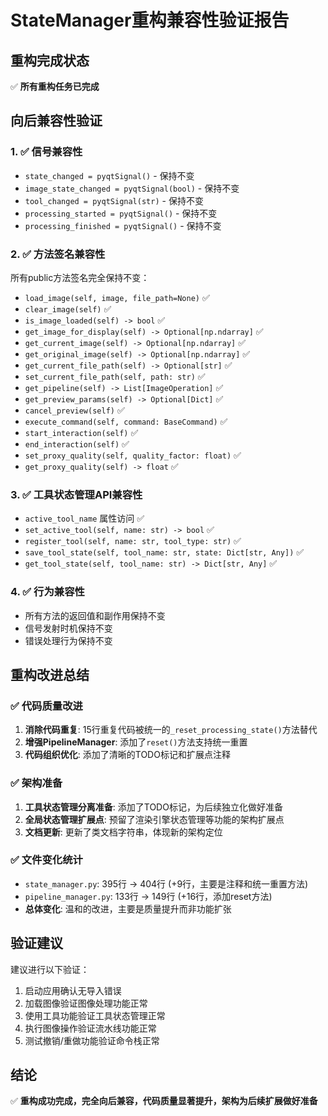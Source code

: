 # StateManager重构兼容性验证报告

## 重构完成状态

✅ **所有重构任务已完成**

## 向后兼容性验证

### 1. ✅ 信号兼容性 
- `state_changed = pyqtSignal()` - 保持不变
- `image_state_changed = pyqtSignal(bool)` - 保持不变  
- `tool_changed = pyqtSignal(str)` - 保持不变
- `processing_started = pyqtSignal()` - 保持不变
- `processing_finished = pyqtSignal()` - 保持不变

### 2. ✅ 方法签名兼容性
所有public方法签名完全保持不变：
- `load_image(self, image, file_path=None)` ✅
- `clear_image(self)` ✅  
- `is_image_loaded(self) -> bool` ✅
- `get_image_for_display(self) -> Optional[np.ndarray]` ✅
- `get_current_image(self) -> Optional[np.ndarray]` ✅
- `get_original_image(self) -> Optional[np.ndarray]` ✅
- `get_current_file_path(self) -> Optional[str]` ✅
- `set_current_file_path(self, path: str)` ✅
- `get_pipeline(self) -> List[ImageOperation]` ✅
- `get_preview_params(self) -> Optional[Dict]` ✅
- `cancel_preview(self)` ✅
- `execute_command(self, command: BaseCommand)` ✅
- `start_interaction(self)` ✅
- `end_interaction(self)` ✅
- `set_proxy_quality(self, quality_factor: float)` ✅
- `get_proxy_quality(self) -> float` ✅

### 3. ✅ 工具状态管理API兼容性
- `active_tool_name` 属性访问 ✅
- `set_active_tool(self, name: str) -> bool` ✅
- `register_tool(self, name: str, tool_type: str)` ✅
- `save_tool_state(self, tool_name: str, state: Dict[str, Any])` ✅
- `get_tool_state(self, tool_name: str) -> Dict[str, Any]` ✅

### 4. ✅ 行为兼容性
- 所有方法的返回值和副作用保持不变
- 信号发射时机保持不变
- 错误处理行为保持不变

## 重构改进总结

### ✅ 代码质量改进
1. **消除代码重复**: 15行重复代码被统一的`_reset_processing_state()`方法替代
2. **增强PipelineManager**: 添加了`reset()`方法支持统一重置
3. **代码组织优化**: 添加了清晰的TODO标记和扩展点注释

### ✅ 架构准备
1. **工具状态管理分离准备**: 添加了TODO标记，为后续独立化做好准备
2. **全局状态管理扩展点**: 预留了渲染引擎状态管理等功能的架构扩展点
3. **文档更新**: 更新了类文档字符串，体现新的架构定位

### ✅ 文件变化统计
- `state_manager.py`: 395行 → 404行 (+9行，主要是注释和统一重置方法)
- `pipeline_manager.py`: 133行 → 149行 (+16行，添加reset方法)
- **总体变化**: 温和的改进，主要是质量提升而非功能扩张

## 验证建议

建议进行以下验证：
1. 启动应用确认无导入错误
2. 加载图像验证图像处理功能正常
3. 使用工具功能验证工具状态管理正常  
4. 执行图像操作验证流水线功能正常
5. 测试撤销/重做功能验证命令栈正常

## 结论

✅ **重构成功完成，完全向后兼容，代码质量显著提升，架构为后续扩展做好准备**
